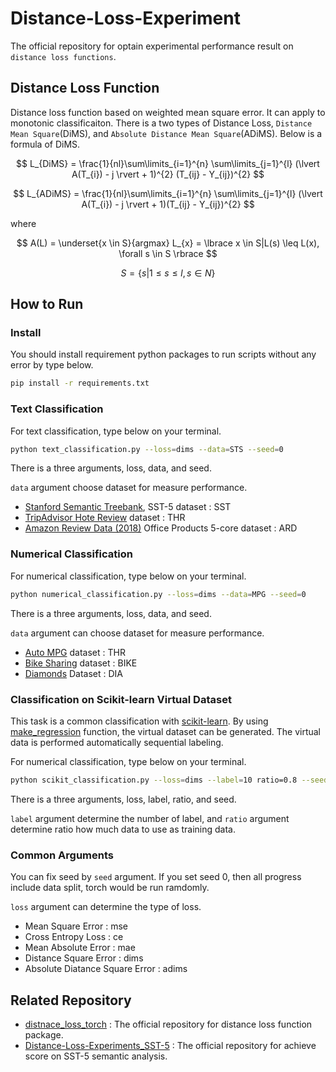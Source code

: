 # Distance-Loss-Experiment
The official repository for optain experimental performance result on `distance loss functions`.

## Distance Loss Function
Distance loss function based on weighted mean square error. It can apply to monotonic classificaiton. There is a two types of Distance Loss, `Distance Mean Square`(DiMS), and `Absolute Distance Mean Square`(ADiMS). Below is a formula of DiMS.



$$
L_{DiMS} = \frac{1}{nl}\sum\limits_{i=1}^{n} \sum\limits_{j=1}^{l} (\lvert A(T_{i}) - j \rvert + 1)^{2} (T_{ij} - Y_{ij})^{2}
$$

$$
L_{ADiMS} = \frac{1}{nl}\sum\limits_{i=1}^{n} \sum\limits_{j=1}^{l} (\lvert A(T_{i}) - j \rvert + 1)(T_{ij} - Y_{ij})^{2}
$$

where

$$
A(L) = \underset{x \in S}{argmax} L_{x} = \lbrace x \in S|L(s) \leq L(x), \forall s \in S \rbrace
$$

$$
S = \lbrace s|1 \leq s \leq l, s \in N\rbrace
$$

## How to Run

### Install
You should install requirement python packages to run scripts without any error by type below.
```bash
pip install -r requirements.txt
```

### Text Classification
For text classification, type below on your terminal.
```bash
python text_classification.py --loss=dims --data=STS --seed=0
```
There is a three arguments, loss, data, and seed.

`data` argument choose dataset for measure performance.
- [Stanford Semantic Treebank](https://nlp.stanford.edu/sentiment/), SST-5 dataset : SST
- [TripAdvisor Hote Review](https://www.cs.cmu.edu/~jiweil/html/hotel-review.html) dataset : THR
- [Amazon Review Data (2018)](https://nijianmo.github.io/amazon/) Office Products 5-core dataset : ARD 

### Numerical Classification
For numerical classification, type below on your terminal.
```bash
python numerical_classification.py --loss=dims --data=MPG --seed=0
```
There is a three arguments, loss, data, and seed.

`data` argument can choose dataset for measure performance.
- [Auto MPG](https://www.kaggle.com/datasets/uciml/autompg-dataset) dataset : THR
- [Bike Sharing](https://archive.ics.uci.edu/dataset/275/bike+sharing+dataset) dataset : BIKE
- [Diamonds](https://www.openml.org/search?type=data&sort=runs&id=42225&status=active) Dataset : DIA

### Classification on Scikit-learn Virtual Dataset
This task is a common classification with [scikit-learn](https://scikit-learn.org/stable/). By using [make_regression](https://scikit-learn.org/stable/modules/generated/sklearn.datasets.make_regression.html#sklearn.datasets.make_regression) function, the virtual dataset can be generated. The virtual data is performed automatically sequential labeling.

For numerical classification, type below on your terminal.
```bash
python scikit_classification.py --loss=dims --label=10 ratio=0.8 --seed=0
```
There is a three arguments, loss, label, ratio, and seed.

`label` argument determine the number of label, and `ratio` argument determine ratio how much data to use as training data.


### Common Arguments
You can fix seed by `seed` argument. If you set seed 0, then all progress include data split, torch would be run ramdomly.

`loss` argument can determine the type of loss.
- Mean Square Error : mse
- Cross Entropy Loss : ce
- Mean Absolute Error : mae
- Distance Square Error : dims
- Absolute Diatance Square Error : adims

## Related Repository
- [distnace_loss_torch](https://github.com/9tailwolf/distance_loss_torch) : The official repository for distance loss function package.
- [Distance-Loss-Experiments_SST-5](https://github.com/9tailwolf/Distance-Loss-Experiment_SST-5) : The official repository for achieve score on SST-5 semantic analysis. 
